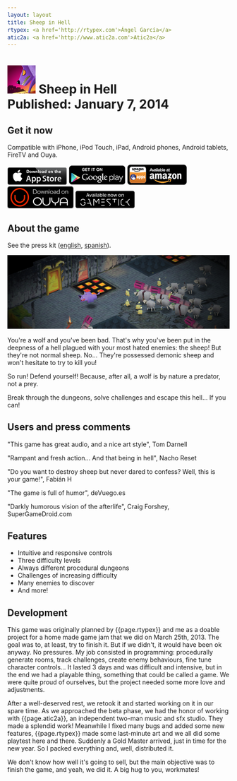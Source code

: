 ```yaml
---
layout: layout
title: Sheep in Hell
rtypex: <a href='http://rtypex.com'>Ángel García</a>
atic2a: <a href='http://www.atic2a.com'>Atic2a</a>
---
```


![Sheep in Hell icon](images/sheepinhell.png) Sheep in Hell <section class="byline">Published: January 7, 2014</section>
===

Get it now
---

Compatible with iPhone, iPod Touch, iPad, Android phones, Android tablets, FireTV and Ouya.

[![Get it on AppStore](images/badge_AppStore.png)](https://itunes.apple.com/es/app/sheep-in-hell/id788371896?mt=8)
[![Get it on GooglePlay](images/badge_GooglePlay.png)](https://play.google.com/store/apps/details?id=cm.david.sheepinhell)
[![Get it on Amazon](images/badge_Amazon.png)](http://www.amazon.com/gp/product/B00JWUVKFI)
[![Get it on Ouya](images/badge_Ouya.png)](https://www.ouya.tv/game/Sheep-in-Hell/)
[![Get it on GameStick](images/badge_GameStick.png)](https://zone.gamestick.tv/game_370)

About the game
---

See the press kit ([english](presskit/sheepinhell_en), [spanish](presskit/sheepinhell_es)).

![Sheep in Hell screenshot](images/sheepinhell_scr.png)
  
You're a wolf and you've been bad. That's why you've been put in the deepness of a hell plagued with your most hated enemies: the sheep! But they're not normal sheep. No... They're possessed demonic sheep and won't hesitate to try to kill you!

So run! Defend yourself! Because, after all, a wolf is by nature a predator, not a prey.

Break through the dungeons, solve challenges and escape this hell... If you can!

Users and press comments
---

"This game has great audio, and a nice art style", Tom Darnell

"Rampant and fresh action... And that being in hell", Nacho Reset

"Do you want to destroy sheep but never dared to confess? Well, this is your game!", Fabián H

"The game is full of humor", deVuego.es

"Darkly humorous vision of the afterlife", Craig Forshey, SuperGameDroid.com

Features
---
  
- <i class="icon icon-ok"></i>Intuitive and responsive controls
- <i class="icon icon-ok"></i>Three difficulty levels
- <i class="icon icon-ok"></i>Always different procedural dungeons
- <i class="icon icon-ok"></i>Challenges of increasing difficulty
- <i class="icon icon-ok"></i>Many enemies to discover
- <i class="icon icon-ok"></i>And more!

Development
---
  
This game was originally planned by {{page.rtypex}} and me as a doable project for a home made game jam that we did on March 25th, 2013. The goal was to, at least, try to finish it. But if we didn't, it would have been ok anyway. No pressures. My job consisted in programming: procedurally generate rooms, track challenges, create enemy behaviours, fine tune character controls... It lasted 3 days and was difficult and intensive, but in the end we had a playable thing, something that could be called a game. We were quite proud of ourselves, but the project needed some more love and adjustments.

After a well-deserved rest, we retook it and started working on it in our spare time. As we approached the beta phase, we had the honor of working with {{page.atic2a}}, an independent two-man music and sfx studio. They made a splendid work! Meanwhile I fixed many bugs and added some new features, {{page.rtypex}} made some last-minute art and we all did some playtest here and there. Suddenly a Gold Master arrived, just in time for the new year. So I packed everything and, well, distributed it.

We don't know how well it's going to sell, but the main objective was to finish the game, and yeah, we did it. A big hug to you, workmates!
